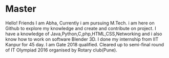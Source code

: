# Master
Hello! Friends
I am Abha,
Currently i am pursuing M.Tech.
i am here on Github to explore my knowledge and create and contribute on project.
I have a knowledge of Java,Python,C,php,HTML,CSS,Networking and i also know how to work on software Blender 3D.
I done my internship from IIT Kanpur for 45 day.
I am Gate 2018 qualified.
Cleared up to semi-final round of IT Olympiad 2016 organised by Rotary club(Pune).
